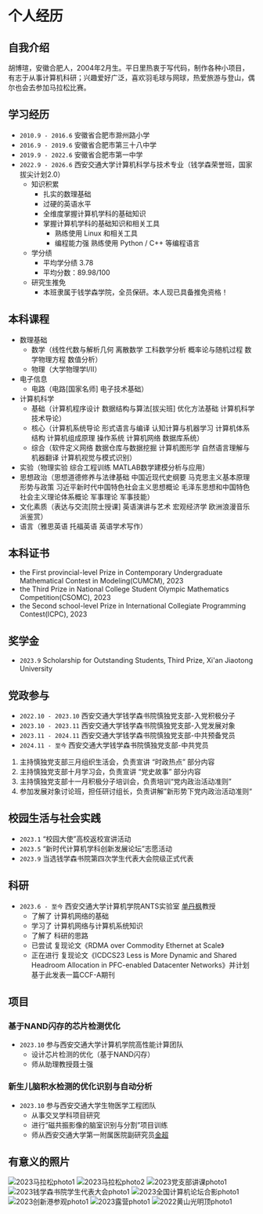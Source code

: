 # 个人经历

## 自我介绍
胡博瑄，安徽合肥人，2004年2月生。平日里热衷于写代码，制作各种小项目，有志于从事计算机科研；兴趣爱好广泛，喜欢羽毛球与网球，热爱旅游与登山，偶尔也会去参加马拉松比赛。

## 学习经历
- `2010.9 - 2016.6` 安徽省合肥市滁州路小学
- `2016.9 - 2019.6` 安徽省合肥市第三十八中学
- `2019.9 - 2022.6` 安徽省合肥市第一中学
- `2022.9 - 2026.6` 西安交通大学计算机科学与技术专业（钱学森荣誉班，国家拔尖计划2.0）
    - 知识积累
        - 扎实的数理基础
        - 过硬的英语水平
        - 全维度掌握计算机学科的基础知识
        - 掌握计算机学科的基础知识和相关工具
            - 熟练使用 Linux 和相关工具
            - 编程能力强  熟练使用 Python / C++ 等编程语言
    - 学分绩
        - 平均学分绩 3.78
        - 平均分数：89.98/100
    - 研究生推免
        - 本班隶属于钱学森学院，全员保研。本人现已具备推免资格！
    
## 本科课程
- 数理基础
    - 数学（线性代数与解析几何 离散数学 工科数学分析 概率论与随机过程 数学物理方程 数值分析）
    - 物理（大学物理学I/II）
- 电子信息
    - 电路（电路[国家名师] 电子技术基础）
- 计算机科学
    - 基础（计算机程序设计 数据结构与算法[拔尖班] 优化方法基础 计算机科学技术导论）
    - 核心（计算机系统导论 形式语言与编译 认知计算与机器学习 计算机体系结构 计算机组成原理 操作系统 计算机网络 数据库系统）
    - 综合（软件定义网络 数据仓库与数据挖掘 计算机图形学 自然语言理解与机器翻译 计算机视觉与模式识别）
- 实验（物理实验 综合工程训练 MATLAB数学建模分析与应用）
- 思想政治（思想道德修养与法律基础 中国近现代史纲要 马克思主义基本原理 形势与政策 习近平新时代中国特色社会主义思想概论 毛泽东思想和中国特色社会主义理论体系概论 军事理论 军事技能）
- 文化素质（表达与交流[院士授课] 英语演讲与艺术 宏观经济学 欧洲浪漫音乐派鉴赏）
- 语言（雅思英语 托福英语 英语学术写作）

## 本科证书
- the First provincial-level Prize in Contemporary Undergraduate Mathematical Contest in Modeling(CUMCM), 2023
- the Third Prize in National College Student Olympic Mathematics Competition(CSOMC), 2023
- the Second school-level Prize in International Collegiate Programming Contest(ICPC), 2023

## 奖学金
- `2023.9` Scholarship for Outstanding Students, Third Prize, Xi'an Jiaotong University

## 党政参与
- `2022.10 - 2023.10` 西安交通大学钱学森书院慎独党支部-入党积极分子 
- `2023.10 - 2023.11` 西安交通大学钱学森书院慎独党支部-入党发展对象
- `2023.11 - 2024.11` 西安交通大学钱学森书院慎独党支部-中共预备党员
- `2024.11 - 至今` 西安交通大学钱学森书院慎独党支部-中共党员

1. 主持慎独党支部三月组织生活会，负责宣讲 “时政热点” 部分内容
2. 主持慎独党支部十月学习会，负责宣讲 “党史故事” 部分内容
3. 主持慎独党支部十一月积极分子培训会，负责培训“党内政治活动准则”
4. 参加发展对象讨论班，担任研讨组长，负责讲解”新形势下党内政治活动准则“

## 校园生活与社会实践
- `2023.1` “校园大使”高校返校宣讲活动
- `2023.5` “新时代计算机学科创新发展论坛”志愿活动
- `2023.9` 当选钱学森书院第四次学生代表大会院级正式代表

## 科研
- `2023.6 - 至今` 西安交通大学计算机学院ANTS实验室 [单丹枫](https://dfshan.github.io)教授
    - 了解了 计算机网络的基础
    - 学习了 计算机网络与计算机系统知识
    - 了解了 科研的思路
    - 已尝试 复现论文《RDMA over Commodity Ethernet at Scale》
    - 正在进行 复现论文《ICDCS23 Less is More Dynamic and Shared Headroom Allocation in PFC-enabled Datacenter Networks》并计划基于此发表一篇CCF-A期刊

## 项目

### 基于NAND闪存的芯片检测优化

- `2023.10` 参与西安交通大学计算机学院高性能计算团队 
    - 设计芯片检测的优化（基于NAND闪存）
    - 师从助理教授聂士强

### 新生儿脑积水检测的优化识别与自动分析
- `2023.10` 参与西安交通大学生物医学工程团队
    - 从事交叉学科项目研究
    - 进行“磁共振影像的脑室识别与分割”项目训练
    - 师从西安交通大学第一附属医院副研究员[金超](http://medgs.xjtu.edu.cn/info/1366/10086.htm)

## 有意义的照片
![2023马拉松photo1](./photo/mls1.jpg)
![2023马拉松photo2](./photo/mls2.jpg)
![2023党支部讲课photo1](./photo/dzb1.jpg)
![2023钱学森书院学生代表大会photo1](./photo/xuedaihui1.jpg)
![2023全国计算机论坛合影photo1](./photo/luntan1.jpg)
![2023创新港参观photo1](./photo/tour1.jpg)
![2023露营photo1](./photo/tour2.jpg)
![2022黄山光明顶photo1](./photo/tour3.jpg)